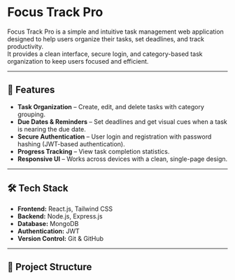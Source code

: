 # Focus Track Pro

Focus Track Pro is a simple and intuitive task management web application designed to help users organize their tasks, set deadlines, and track productivity.  
It provides a clean interface, secure login, and category-based task organization to keep users focused and efficient.

---

## 📌 Features
- **Task Organization** – Create, edit, and delete tasks with category grouping.
- **Due Dates & Reminders** – Set deadlines and get visual cues when a task is nearing the due date.
- **Secure Authentication** – User login and registration with password hashing (JWT-based authentication).
- **Progress Tracking** – View task completion statistics.
- **Responsive UI** – Works across devices with a clean, single-page design.

---

## 🛠️ Tech Stack
- **Frontend:** React.js, Tailwind CSS
- **Backend:** Node.js, Express.js
- **Database:** MongoDB
- **Authentication:** JWT
- **Version Control:** Git & GitHub

---

## 📂 Project Structure
